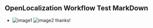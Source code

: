 ## OpenLocalization Workflow Test MarkDown
* ![image1](.\b05ecb56-cac3-4f69-9170-0677e2bdc141.png)   ![image2](.\44143ed5-99b2-44d1-ae21-6c57e7a92512.png) 
thanks!